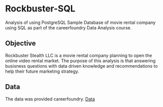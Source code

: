 # Rockbuster-SQL
Analysis of using PostgreSQL Sample Database of movie rental company using SQL as part of the careerfoundry Data Analysis course.

## Objective

Rockbuster Stealth LLC is a movie rental company planning to open the online video rental market. The purpose of this analysis is that answering busisness questions with data driven knowledge and recommendations to help their future marketing strategy. 

## Data

The data was provided careerfoundry. [Data](https://images.careerfoundry.com/public/courses/data-immersion/A3/E3.1%20/actor.csv)
